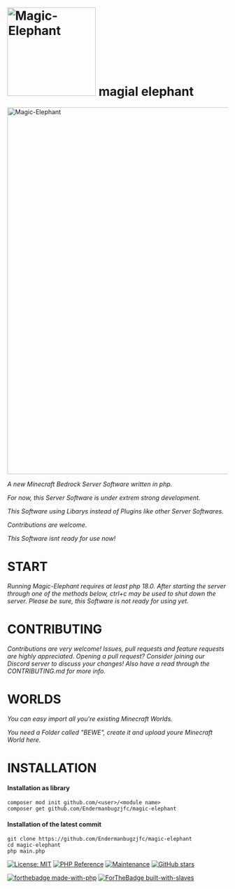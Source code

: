 
# <img alt="Magic-Elephant" width="202" src="https://i.imgflip.com/4/2rdw80.jpg" /> magial elephant
<img alt="Magic-Elephant" width="838" src="https://github.com/Endermanbugzjfc/Magic-Elephant/raw/main/Screenshot 2022-04-11 at 07.24.33.png" />


*A new Minecraft Bedrock Server Software written in php.*

*For now, this Server Software is under extrem strong development.*




*This Software using Libarys instead of Plugins like other Server Softwares.*

*Contributions are welcome.*

*This Software isnt ready for use now!*



# **START**

*Running Magic-Elephant requires at least php 18.0. After starting the server through one of the methods below, ctrl+c may be used to shut down the server. Please be sure, this Software is not ready for using yet.*

# **CONTRIBUTING**

*Contributions are very welcome! Issues, pull requests and feature requests are highly appreciated. Opening a pull request? Consider joining our Discord server to discuss your changes! Also have a read through the CONTRIBUTING.md for more info.*


# **WORLDS**

*You can easy import all you're existing Minecraft Worlds.*

*You need a Folder called "BEWE", create it and upload youre Minecraft World here.*

# **INSTALLATION**

#### Installation as library
```
composer mod init github.com/<user>/<module name>
composer get github.com/Endermanbugzjfc/magic-elephant
```

#### Installation of the latest commit
```
git clone https://github.com/Endermanbugzjfc/magic-elephant
cd magic-elephant
php main.php
```

[![License: MIT](https://img.shields.io/badge/License-MIT-yellow.svg)](https://opensource.org/licenses/MIT)
[![PHP Reference](https://pkg.php.dev/badge/github.com/Endermanbugzjfc/Magic-Elephant.svg)](https://pkg.php.dev/github.com/Endermanbugzjfc/Magic-Elephant)
[![Maintenance](https://img.shields.io/badge/Maintained%3F-no-red.svg)](https://GitHub.com/Endermanbugzjfc/Magic-Elephant/graphs/commit-activity)
[![GitHub stars](https://badgen.net/github/stars/Endermanbugzjfc/Magic-Elephant)](https://GitHub.com/Endermanbugzjfc/Magic-Elephant/stargazers/)


[![forthebadge made-with-php](http://ForTheBadge.com/images/badges/made-with-php.svg)](https://php.dev/)
[![ForTheBadge built-with-slaves](http://ForTheBadge.com/images/badges/built-with-slaves.svg)](https://GitHub.com/Endermanbugzjfc/)

